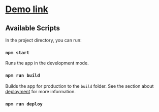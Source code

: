 # [Demo link](https://Layrovell.github.io/weather-app)

## Available Scripts
In the project directory, you can run:

### `npm start`
Runs the app in the development mode.

### `npm run build`
Builds the app for production to the `build` folder.
See the section about [deployment](https://facebook.github.io/create-react-app/docs/deployment) for more information.

### `npm run deploy`
